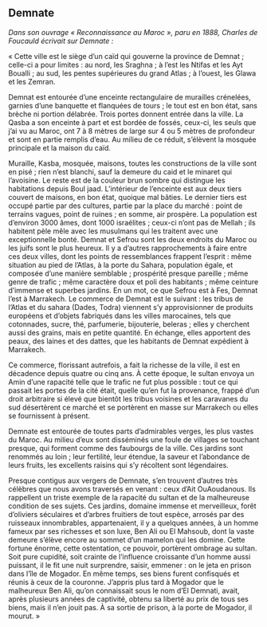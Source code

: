 Demnate
-------

*Dans son ouvrage « Reconnaissance au Maroc », paru en 1888, Charles de Foucauld écrivait sur Demnate :*

« Cette ville est le siège d’un caïd qui gouverne la province de Demnat ; celle-ci a pour limites : au nord, les Sraghna ; à l’est les Ntifas et les Ayt Boualli ; au sud, les pentes supérieures du grand Atlas ; à l’ouest, les Glawa et les Zemran.

Demnat est entourée d’une enceinte rectangulaire de murailles crénelées, garnies d’une banquette et flanquées de tours ; le tout est en bon état, sans brèche ni portion délabrée. Trois portes donnent entrée dans la ville. La Qasba a son enceinte à part et est bordée de fossés, ceux-ci, les seuls que j’ai vu au Maroc, ont 7 à 8 mètres de large sur 4 ou 5 mètres de profondeur et sont en partie remplis d’eau. Au milieu de ce réduit, s’élèvent la mosquée principale et la maison du caïd.

Muraille, Kasba, mosquée, maisons, toutes les constructions de la ville sont en pisé ; rien n’est blanchi, sauf la demeure du caid et le minaret qui l’avoisine. Le reste est de la couleur brun sombre qui distingue les habitations depuis Boul jaad. L’intérieur de l’enceinte est aux deux tiers couvert de maisons, en bon état, quoique mal bâties. Le dernier tiers est occupé partie par des cultures, partie par la place du marché : point de terrains vagues, point de ruines ; en somme, air prospère. La population est d’environ 3000 âmes, dont 1000 israélites ; ceux-ci n’ont pas de Mellah ; ils habitent pèle mêle avec les musulmans qui les traitent avec une exceptionnelle bonté. Demnat et Sefrou sont les deux endroits du Maroc ou les juifs sont le plus heureux. Il y a d’autres rapprochements à faire entre ces deux villes, dont les points de ressemblances frappent l’esprit : même situation au pied de l’Atlas, à la porte du Sahara, population égale, et composée d’une manière semblable ; prospérité presque pareille ; même genre de trafic ; même caractère doux et poli des habitants ; même ceinture d’immense et superbes jardins. En un mot, ce que Sefrou est à Fes, Demnat l’est à Marrakech. Le commerce de Demnat est le suivant : les tribus de l’Atlas et du sahara (Dades, Todra) viennent s’y approvisionner de produits européens et d’objets fabriqués dans les villes marocaines, tels que cotonnades, sucre, thé, parfumerie, bijouterie, beleras ; elles y cherchent aussi des grains, mais en petite quantité. En échange, elles apportent des peaux, des laines et des dattes, que les habitants de Demnat expédient à Marrakech.

Ce commerce, florissant autrefois, a fait la richesse de la ville, il est en décadence depuis quatre ou cinq ans. À cette époque, le sultan envoya un Amin d’une rapacité telle que le trafic ne fut plus possible : tout ce qui passait les portes de la cité était, quelle qu’en fut la provenance, frappé d’un droit arbitraire si élevé que bientôt les tribus voisines et les caravanes du sud désertèrent ce marché et se portèrent en masse sur Marrakech ou elles se fournissent à présent.

Demnate est entourée de toutes parts d’admirables verges, les plus vastes du Maroc. Au milieu d’eux sont disséminés une foule de villages se touchant presque, qui forment comme des faubourgs de la ville. Ces jardins sont renommés au loin ; leur fertilité, leur étendue, la saveur et l’abondance de leurs fruits, les excellents raisins qui s’y récoltent sont légendaires.

Presque contigus aux vergers de Demnate, s’en trouvent d’autres très célèbres que nous avons traversés en venant : ceux d’Ait OuAoudanous. Ils rappellent un triste exemple de la rapacité du sultan et de la malheureuse condition de ses sujets. Ces jardins, domaine immense et merveilleux, forêt d’oliviers séculaires et d’arbres fruitiers de tout espèce, arrosés par des ruisseaux innombrables, appartenaient, il y a quelques années, à un homme fameux par ses richesses et son luxe, Ben Ali ou El Mahsoub, dont la vaste demeure s’élève encore au sommet d’un mamelon qui les domine. Cette fortune énorme, cette ostentation, ce pouvoir, portèrent ombrage au sultan. Soit pure cupidité, soit crainte de l’influence croissante d’un homme aussi puissant, il le fit une nuit surprendre, saisir, emmener : on le jeta en prison dans l’île de Mogador. En même temps, ses biens furent confisqués et réunis à ceux de la couronne. J’appris plus tard à Mogador que le malheureux Ben Ali, qu’on connaissait sous le nom d’El Demnati, avait, après plusieurs années de captivité, obtenu sa liberté au prix de tous ses biens, mais il n’en jouit pas. À sa sortie de prison, à la porte de Mogador, il mourut. »
